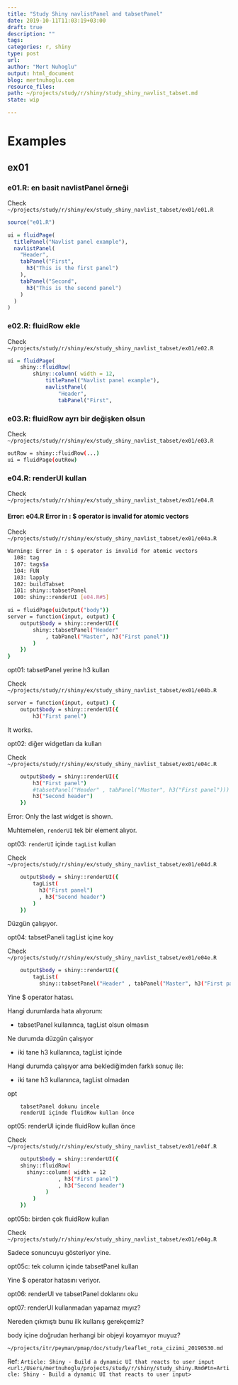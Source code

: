 ```yaml
---
title: "Study Shiny navlistPanel and tabsetPanel"
date: 2019-10-11T11:03:19+03:00 
draft: true
description: ""
tags:
categories: r, shiny
type: post
url:
author: "Mert Nuhoglu"
output: html_document
blog: mertnuhoglu.com
resource_files:
path: ~/projects/study/r/shiny/study_shiny_navlist_tabset.md
state: wip

---
```


# Examples

## ex01

### e01.R: en basit navlistPanel örneği

Check `~/projects/study/r/shiny/ex/study_shiny_navlist_tabset/ex01/e01.R`

``` r
source("e01.R")
``` 

``` r
ui = fluidPage(
  titlePanel("Navlist panel example"),
  navlistPanel(
    "Header",
    tabPanel("First",
      h3("This is the first panel")
    ),
    tabPanel("Second",
      h3("This is the second panel")
    )
  )
)
``` 

### e02.R: fluidRow ekle

Check `~/projects/study/r/shiny/ex/study_shiny_navlist_tabset/ex01/e02.R`

``` r
ui = fluidPage(
	shiny::fluidRow(
		shiny::column( width = 12,
			titlePanel("Navlist panel example"),
			navlistPanel(
				"Header",
				tabPanel("First",
``` 

### e03.R: fluidRow ayrı bir değişken olsun

Check `~/projects/study/r/shiny/ex/study_shiny_navlist_tabset/ex01/e03.R`

``` bash
outRow = shiny::fluidRow(...)
ui = fluidPage(outRow)
``` 

### e04.R: renderUI kullan

Check `~/projects/study/r/shiny/ex/study_shiny_navlist_tabset/ex01/e04.R`

#### Error: e04.R Error in : $ operator is invalid for atomic vectors

Check `~/projects/study/r/shiny/ex/study_shiny_navlist_tabset/ex01/e04a.R`

``` bash
Warning: Error in : $ operator is invalid for atomic vectors
  108: tag
  107: tags$a
  104: FUN
  103: lapply
  102: buildTabset
  101: shiny::tabsetPanel
  100: shiny::renderUI [e04.R#5]
``` 

``` bash
ui = fluidPage(uiOutput("body"))
server = function(input, output) {
	output$body = shiny::renderUI({
		shiny::tabsetPanel("Header"
			, tabPanel("Master", h3("First panel"))
		)
	})
}
``` 

opt01: tabsetPanel yerine h3 kullan

Check `~/projects/study/r/shiny/ex/study_shiny_navlist_tabset/ex01/e04b.R`

``` bash
server = function(input, output) {
	output$body = shiny::renderUI({
		h3("First panel")
``` 

It works.

opt02: diğer widgetları da kullan

Check `~/projects/study/r/shiny/ex/study_shiny_navlist_tabset/ex01/e04c.R`

``` bash
	output$body = shiny::renderUI({
		h3("First panel")
		#tabsetPanel("Header" , tabPanel("Master", h3("First panel")))
		h3("Second header")
	})
``` 

Error: Only the last widget is shown.

Muhtemelen, `renderUI` tek bir element alıyor.

opt03: `renderUI` içinde `tagList` kullan

Check `~/projects/study/r/shiny/ex/study_shiny_navlist_tabset/ex01/e04d.R`

``` bash
	output$body = shiny::renderUI({
		tagList(
		  h3("First panel")
		  , h3("Second header")
		)
	})
``` 

Düzgün çalışıyor. 

opt04: tabsetPaneli tagList içine koy

Check `~/projects/study/r/shiny/ex/study_shiny_navlist_tabset/ex01/e04e.R`

``` bash
	output$body = shiny::renderUI({
		tagList(
		  shiny::tabsetPanel("Header" , tabPanel("Master", h3("First panel")))
``` 

Yine $ operator hatası.

Hangi durumlarda hata alıyorum:

- tabsetPanel kullanınca, tagList olsun olmasın

Ne durumda düzgün çalışıyor

- iki tane h3 kullanınca, tagList içinde

Hangi durumda çalışıyor ama beklediğimden farklı sonuç ile:

- iki tane h3 kullanınca, tagList olmadan

opt

		tabsetPanel dokunu incele
		renderUI içinde fluidRow kullan önce

opt05: renderUI içinde fluidRow kullan önce

Check `~/projects/study/r/shiny/ex/study_shiny_navlist_tabset/ex01/e04f.R`

``` bash
	output$body = shiny::renderUI({
    shiny::fluidRow(
      shiny::column( width = 12
				, h3("First panel")
				, h3("Second header")
			)
		)
	})
``` 

opt05b: birden çok fluidRow kullan

Check `~/projects/study/r/shiny/ex/study_shiny_navlist_tabset/ex01/e04g.R`

Sadece sonuncuyu gösteriyor yine. 

opt05c: tek column içinde tabsetPanel kullan

Yine $ operator hatasını veriyor. 

opt06: renderUI ve tabsetPanel doklarını oku

opt07: renderUI kullanmadan yapamaz mıyız?

Nereden çıkmıştı bunu ilk kullanış gerekçemiz?

body içine doğrudan herhangi bir objeyi koyamıyor muyuz?

`~/projects/itr/peyman/pmap/doc/study/leaflet_rota_cizimi_20190530.md`

Ref: `Article: Shiny - Build a dynamic UI that reacts to user input <url:/Users/mertnuhoglu/projects/study/r/shiny/study_shiny.Rmd#tn=Article: Shiny - Build a dynamic UI that reacts to user input>`

